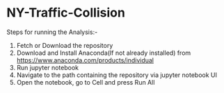 # NY-Traffic-Collision
Steps for running the Analysis:-
1. Fetch or Download the repository
2. Download and Install Anaconda(If not already installed) from https://www.anaconda.com/products/individual
3. Run jupyter notebook
4. Navigate to the path containing the repository via jupyter notebook UI
5. Open the notebook, go to Cell and press Run All
